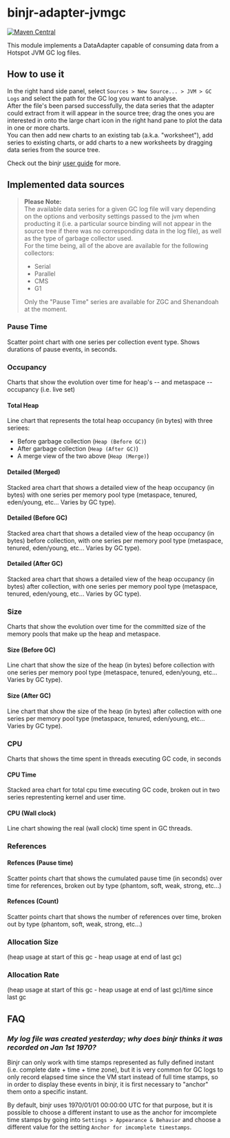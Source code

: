 # binjr-adapter-jvmgc

[![Maven Central](https://img.shields.io/maven-central/v/eu.binjr/binjr-adapter-jvmgc.svg?label=Maven%20Central&style=flat-square)](https://search.maven.org/search?q=g:%22eu.binjr%22%20AND%20a:%22binjr-adapter-jvmgc%22)

This module implements a DataAdapter capable of consuming data from a Hotspot JVM GC log files.

## How to use it
In the right hand side panel, select `Sources > New Source... > JVM > GC Logs` and select the path for the GC log you want to analyse.  
After the file's been parsed successfully, the data series that the adapter could extract from it will appear in the source tree; drag the ones you are interested in onto the large chart icon in the right hand pane to plot the data in one or more charts.  
You can then add new charts to an existing tab (a.k.a. "worksheet"), add series to existing charts, or add charts to a new worksheets by dragging data series from the source tree.  

Check out the binjr [user guide](https://binjr.eu/documentation/user_guide/main/) for more.


## Implemented data sources
> **Please Note:**  
> The available data series for a given GC log file will vary depending on the options and verbosity settings passed to the jvm when producting it (i.e. a particular source binding will not appear in the source tree if there was no corresponding data in the log file), as well as the type of garbage collector used.  
> For the time being, all of the above are available for the following collectors:
> * Serial
> * Parallel
> * CMS
> * G1
> 
> Only the "Pause Time" series are available for ZGC and Shenandoah at the moment.


### Pause Time
Scatter point chart with one series per collection event type. Shows durations of pause events, in seconds.


### Occupancy
Charts that show the evolution over time for heap's -- and metaspace -- occupancy (i.e. live set) 

#### Total Heap
Line chart that represents the total heap occupancy (in bytes) with three seriees:
* Before garbage collection (`Heap (Before GC)`)
* After garbage collection (`Heap (After GC)`)
* A merge view of the two above (`Heap (Merge)`)

#### Detailed (Merged)
Stacked area chart that shows a detailed view of the heap occupancy (in bytes) with one series per memory pool type (metaspace, tenured, eden/young, etc... Varies by GC type).


#### Detailed (Before GC)
Stacked area chart that shows a detailed view of the heap occupancy (in bytes) before collection, with one series per memory pool type (metaspace, tenured, eden/young, etc... Varies by GC type).

#### Detailed (After GC)
Stacked area chart that shows a detailed view of the heap occupancy (in bytes) after collection, with one series per memory pool type (metaspace, tenured, eden/young, etc... Varies by GC type).

### Size
Charts that show the evolution over time for the committed size of the memory pools that make up the heap and metaspace.

#### Size (Before GC)
Line chart that show the size of the heap (in bytes) before collection with one series per memory pool type (metaspace, tenured, eden/young, etc... Varies by GC type).

#### Size (After GC)
Line chart that show the size of the heap (in bytes) after collection with one series per memory pool type (metaspace, tenured, eden/young, etc... Varies by GC type).

### CPU
Charts that shows the time spent in threads executing GC code, in seconds

#### CPU Time
Stacked area chart for total cpu time executing GC code, broken out in two series represtenting kernel and user time.

#### CPU (Wall clock)
Line chart showing the real (wall clock) time spent in GC threads.

### References

#### Refences (Pause time)
Scatter points chart that shows the cumulated pause time (in seconds) over time for references, broken out by type (phantom, soft, weak, strong, etc...)

#### Refences (Count)
Scatter points chart that shows the number of references over time, broken out by type (phantom, soft, weak, strong, etc...)

### Allocation Size
(heap usage at start of this gc - heap usage at end of last gc)

### Allocation Rate
(heap usage at start of this gc - heap usage at end of last gc)/time since last gc

## FAQ

### _My log file was created yesterday; why does binjr thinks it was recorded on Jan 1st 1970?_
Binjr can only work with time stamps represented as fully defined instant (i.e. complete date + time + time zone), but it is very common for GC logs to only record elapsed time since the VM start instead of full time stamps, so in order to display these events in binjr, it is first necessary to "anchor" them onto a specific instant. 

By default, binjr uses 1970/01/01 00:00:00 UTC for that purpose, but it is possible to choose a different instant to use as the anchor for imcomplete time stamps by going into `Settings > Appearance & Behavior` and choose a different value for the setting `Anchor for imcomplete timestamps`.
